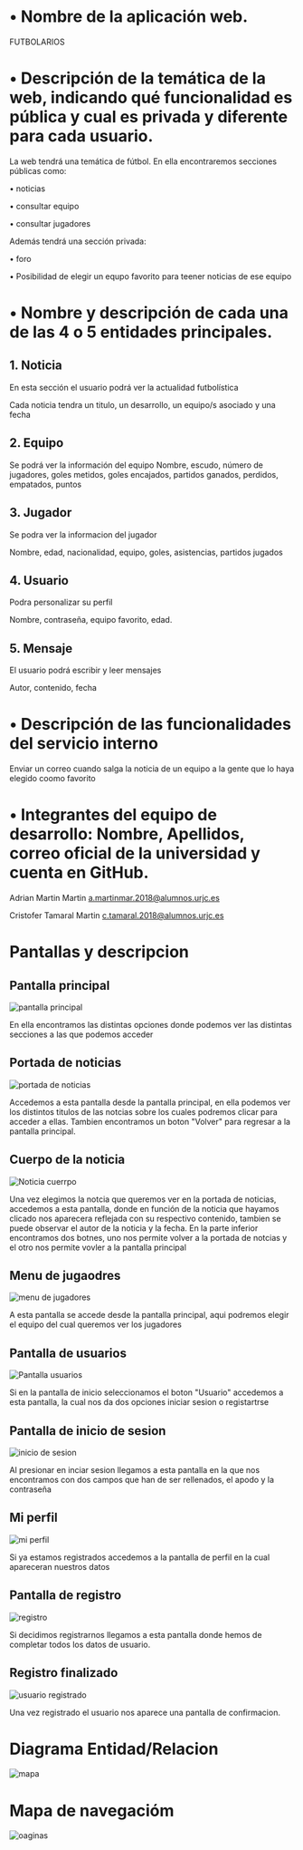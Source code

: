 # • Nombre de la aplicación web.
FUTBOLARIOS

# • Descripción de la temática de la web, indicando qué funcionalidad es pública y cual es privada y diferente para cada usuario.

La web tendrá una temática de fútbol.
En ella encontraremos secciones públicas como:

 • noticias
 
 • consultar equipo 
 
 • consultar jugadores
 
Además tendrá una sección privada:

 • foro
 
 • Posibilidad de elegir un equpo favorito para teener noticias de ese equipo

# • Nombre y descripción de cada una de las 4 o 5 entidades principales.

## 1. Noticia

En esta sección el usuario podrá ver la actualidad futbolística

Cada noticia tendra un titulo, un desarrollo, un equipo/s asociado y una fecha 

## 2. Equipo

Se podrá ver la información del equipo
Nombre, escudo, número de jugadores, goles metidos, goles encajados, partidos ganados, perdidos, empatados, puntos

## 3. Jugador

Se podra ver la informacion del jugador

Nombre, edad, nacionalidad, equipo, goles, asistencias, partidos jugados

## 4. Usuario

Podra personalizar su perfil

Nombre, contraseña, equipo favorito, edad.

## 5. Mensaje

El usuario podrá escribir y leer mensajes

Autor, contenido, fecha

# • Descripción de las funcionalidades del servicio interno

Enviar un correo cuando salga la noticia de un equipo a la gente que lo haya elegido coomo favorito


# • Integrantes del equipo de desarrollo: Nombre, Apellidos, correo oficial de la universidad y cuenta en GitHub.

Adrian Martin Martin 	   	a.martinmar.2018@alumnos.urjc.es	

Cristofer Tamaral Martin	 c.tamaral.2018@alumnos.urjc.es



# Pantallas y descripcion

## Pantalla principal
![pantalla principal](https://user-images.githubusercontent.com/77276107/110661461-e1650800-81c4-11eb-98e6-76cea64df23a.png)

En ella encontramos las distintas opciones donde podemos ver las distintas secciones a las que podemos acceder

## Portada de noticias
![portada de noticias](https://user-images.githubusercontent.com/77276107/110661809-36088300-81c5-11eb-94cf-c0dd837ac64b.png)

Accedemos a esta pantalla desde la pantalla principal, en ella podemos ver los distintos titulos de las notcias sobre los cuales podremos clicar para acceder a ellas. Tambien encontramos un boton "Volver" para regresar a la pantalla principal.

## Cuerpo de la noticia
![Noticia cuerrpo](https://user-images.githubusercontent.com/77276107/110663035-63a1fc00-81c6-11eb-8326-a574ee838a50.png)

Una vez elegimos la notcia que queremos ver en la portada de noticias, accedemos a esta pantalla, donde en función de la noticia que hayamos clicado nos aparecera reflejada con su respectivo contenido, tambien se puede observar el autor de la noticia y la fecha. En la parte inferior encontramos dos botnes, uno nos permite volver a la portada de notcias y el otro nos permite vovler a la pantalla principal

## Menu de jugaodres
![menu de jugadores](https://user-images.githubusercontent.com/77276107/110694050-70374c00-81e8-11eb-8022-6cbdf14de77e.png)

A esta pantalla se accede desde la pantalla principal, aqui podremos elegir el equipo del cual queremos ver los jugadores

## Pantalla de usuarios
![Pantalla usuarios](https://user-images.githubusercontent.com/77276107/110694453-e63bb300-81e8-11eb-8cac-37da8404b22d.png)

Si en la pantalla de inicio seleccionamos el boton "Usuario" accedemos a esta pantalla, la cual nos da dos opciones iniciar sesion o registartrse

## Pantalla de inicio de sesion
![inicio de sesion](https://user-images.githubusercontent.com/77276107/110695199-dbcde900-81e9-11eb-8a6e-ce5b048ba1cc.png)

Al presionar en inciar sesion llegamos a esta pantalla en la que nos encontramos con dos campos que han de ser rellenados, el apodo y la contraseña

## Mi perfil
![mi perfil](https://user-images.githubusercontent.com/77276107/110696142-03718100-81eb-11eb-98dd-25f55fd4cc53.png)

Si ya estamos registrados accedemos a la pantalla de perfil en la cual apareceran nuestros datos

## Pantalla de registro
![registro](https://user-images.githubusercontent.com/77276107/110695849-a70e6180-81ea-11eb-853e-f40e9e728c10.png)

Si decidimos registrarnos llegamos a esta pantalla donde hemos de completar todos los datos de usuario.

## Registro finalizado
![usuario registrado](https://user-images.githubusercontent.com/77276107/110696255-22701300-81eb-11eb-8e50-c661dd257a99.png)

Una vez registrado el usuario nos aparece una pantalla de confirmacion.


# Diagrama Entidad/Relacion
![mapa](https://user-images.githubusercontent.com/77276107/110708820-8e5a7780-81fb-11eb-9f82-32a43f6fa9e4.png)

# Mapa de navegacióm
![oaginas](https://user-images.githubusercontent.com/77276107/110710264-da0e2080-81fd-11eb-8027-028ba12d8ccb.png)

